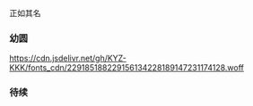 正如其名

### 幼圆
https://cdn.jsdelivr.net/gh/KYZ-KKK/fonts_cdn/229185188229156134228189147231174128.woff

### 待续

